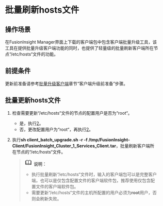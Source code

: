 # 批量刷新hosts文件<a name="admin_guide_000024"></a>

## 操作场景<a name="zh-cn_topic_0263899084_section872044116116"></a>

在FusionInsight Manager界面上下载的客户端包中包含客户端批量升级工具，该工具在提供批量升级客户端功能的同时，也提供了轻量级的批量刷新客户端所在节点“/etc/hosts“文件的功能。

## 前提条件<a name="zh-cn_topic_0263899084_section15722105592216"></a>

更新前准备请参考[批量升级客户端](批量升级客户端.md#admin_guide_000023)章节“客户端升级前准备”步骤。

## 批量更新hosts文件<a name="zh-cn_topic_0263899084_section205956116520"></a>

1.  检查需要更新“/etc/hosts“文件的节点的配置用户是否为“root“。
    -   是，执行[2](#zh-cn_topic_0263899084_li11411382418)。
    -   否，更改配置用户为“root“，再执行[2](#zh-cn_topic_0263899084_li11411382418)。

2.  <a name="zh-cn_topic_0263899084_li11411382418"></a>执行**sh client\_batch\_upgrade.sh -r -f /tmp/FusionInsight-Client/FusionInsight\_Cluster\_1\_Services\_Client.tar**，批量刷新客户端所在节点的“/etc/hosts“文件。

    >![](public_sys-resources/icon-note.gif) **说明：** 
    >-   执行批量刷新“/etc/hosts“文件时，输入的客户端包可以是完整客户端，也可以是仅包含配置文件的客户端软件包，推荐使用仅包含配置文件的客户端软件包。
    >-   需要更新“/etc/hosts“文件的主机所配置的用户必须为**root**用户，否则会刷新失败。


